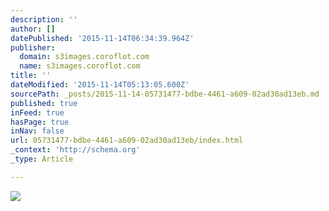 ```yaml
---
description: ''
author: []
datePublished: '2015-11-14T06:34:39.964Z'
publisher:
  domain: s3images.coroflot.com
  name: s3images.coroflot.com
title: ''
dateModified: '2015-11-14T05:13:05.600Z'
sourcePath: _posts/2015-11-14-05731477-bdbe-4461-a609-02ad30ad13eb.md
published: true
inFeed: true
hasPage: true
inNav: false
url: 05731477-bdbe-4461-a609-02ad30ad13eb/index.html
_context: 'http://schema.org'
_type: Article

---
```

![](http://s3images.coroflot.com/user_files/individual_files/original_327436_jppancp2dh52qkzroycfozxgf.jpg)